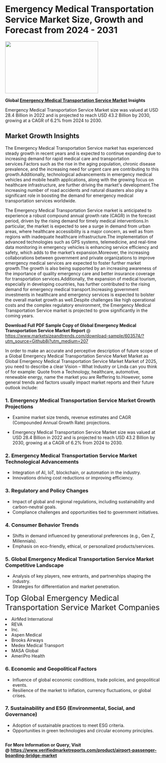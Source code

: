 <H1>Emergency Medical Transportation Service Market Size, Growth and Forecast from 2024 - 2031</H1><img class="aligncenter size-medium wp-image-584254" src="https://thirdeyenews.in/wp-content/uploads/2024/09/Global-Market-Research-300x168.jpeg" alt="" width="300" height="168" /><p><strong>Global&nbsp;<a href="https://www.marketsizeandtrends.com/download-sample/603574/?utm_source=Github8j?utm_medium=207">Emergency Medical Transportation Service Market</a> Insights</strong></p><p>Emergency Medical Transportation Service Market size was valued at USD 28.4 Billion in 2022 and is projected to reach USD 43.2 Billion by 2030, growing at a CAGR of 6.2% from 2024 to 2030.</p><p><h2>Market Growth Insights</h2> <p>The Emergency Medical Transportation Service market has experienced steady growth in recent years and is expected to continue expanding due to increasing demand for rapid medical care and transportation services.Factors such as the rise in the aging population, chronic disease prevalence, and the increasing need for urgent care are contributing to this growth.Additionally, technological advancements in emergency medical vehicles and mobile health applications, along with the growing focus on healthcare infrastructure, are further driving the market's development.The increasing number of road accidents and natural disasters also play a significant role in boosting the demand for emergency medical transportation services worldwide.</p> <p>The Emergency Medical Transportation Service market is anticipated to experience a robust compound annual growth rate (CAGR) in the forecast period, driven by the rising demand for timely medical interventions.In particular, the market is expected to see a surge in demand from urban areas, where healthcare accessibility is a major concern, as well as from regions with inadequate healthcare infrastructure.The implementation of advanced technologies such as GPS systems, telemedicine, and real-time data monitoring in emergency vehicles is enhancing service efficiency and safety, which adds to the market’s expansion.Moreover, the increasing collaborations between government and private organizations to improve emergency medical services are expected to foster further market growth.The growth is also being supported by an increasing awareness of the importance of quality emergency care and better insurance coverage for transportation services.Additionally, the expansion of medical tourism, especially in developing countries, has further contributed to the rising demand for emergency medical transport.Increasing government investments in healthcare and emergency services is expected to bolster the overall market growth as well.Despite challenges like high operational costs and the complex regulatory environment, the Emergency Medical Transportation Service market is projected to grow significantly in the coming years.<p><span class=""><strong>Download Full PDF Sample Copy of Global Emergency Medical Transportation Service Market Report</strong> @ <a href="https://www.marketsizeandtrends.com/download-sample/603574/?utm_source=Github8j?utm_medium=207" target="_blank">https://www.marketsizeandtrends.com/download-sample/603574/?utm_source=Github8j?utm_medium=207</a></span></p><p>In order to make an accurate and perceptive description of future scope of a Global&nbsp;Emergency Medical Transportation Service Market Market as Global&nbsp;Emergency Medical Transportation Service Market Market of 2025, you need to describe a clear Vision &ndash; What Industry or Linda can you think of for example: Quote from a Technology, healthcare, automotive, renewable energy, name the market you are Reffering to.However, some general trends and factors usually impact market reports and their future outlook include:</p><h3>1.&nbsp;<strong>Emergency Medical Transportation Service Market Growth Projections</strong></h3><ul><li>Examine market size trends, revenue estimates and CAGR (Compounded Annual Growth Rate) projections.</li><li><p>Emergency Medical Transportation Service Market size was valued at USD 28.4 Billion in 2022 and is projected to reach USD 43.2 Billion by 2030, growing at a CAGR of 6.2% from 2024 to 2030.</p></li></ul><h3>2.&nbsp;<strong>Emergency Medical Transportation Service Market Technological Advancements</strong></h3><ul><li>Integration of AI, IoT, blockchain, or automation in the industry.</li><li>Innovations driving cost reductions or improving efficiency.</li></ul><h3>3.&nbsp;<strong>Regulatory and Policy Changes</strong></h3><ul><li>Impact of global and regional regulations, including sustainability and carbon-neutral goals.</li><li>Compliance challenges and opportunities tied to government initiatives.</li></ul><h3>4.&nbsp;<strong>Consumer Behavior Trends</strong></h3><ul><li>Shifts in demand influenced by generational preferences (e.g., Gen Z, Millennials).</li><li>Emphasis on eco-friendly, ethical, or personalized products/services.</li></ul><h3>5.&nbsp;<strong>Global Emergency Medical Transportation Service Market Competitive Landscape</strong></h3><ul><li>Analysis of key players, new entrants, and partnerships shaping the industry.</li><li>Strategies for differentiation and market penetration.</li></ul><p data-pm-slice="1 1 []"><span style="color: inherit; font-family: inherit; font-size: 25px;">Top Global Emergency Medical Transportation Service Market Companies</span></p><div class="" data-test-id=""><p><li>AirMed International</li><li> REVA</li><li> Inc.</li><li> Aspen Medical</li><li> Brooks Airways</li><li> Medex Medical Transport</li><li> MASA Global</li><li> AmeriPro Health</li></p></div><h3>6.&nbsp;<strong>Economic and Geopolitical Factors</strong></h3><ul><li>Influence of global economic conditions, trade policies, and geopolitical events.</li><li>Resilience of the market to inflation, currency fluctuations, or global crises.</li></ul><h3>7.&nbsp;<strong>Sustainability and ESG (Environmental, Social, and Governance)</strong></h3><ul><li>Adoption of sustainable practices to meet ESG criteria.</li><li>Opportunities in green technologies and circular economy principles.</li></ul><h2><strong style="font-size: 14px;">For More Information or Query, Visit @&nbsp;</strong><a style="background-color: #ffffff; font-size: 14px;" href="https://www.marketsizeandtrends.com/report/emergency-medical-transportation-service-market/" target="_blank">https://www.verifiedmarketreports.com/product/airport-passenger-boarding-bridge-market</a></h2>
